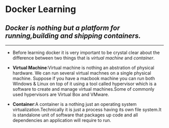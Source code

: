 # **Docker Learning**

## *Docker is nothing but a platform for running,building and shipping containers.*

---

- Before learning docker it is very important to be crystal clear about the difference between two things that is *virtual machine* and *container*.

- **Virtual Machine**:Virtual machine is nothing an abstration of physical hardware. We can run several virtual machnes on a single physical machine. Suppose if you have a macbook machine you can run both Windows & Linux on top of it using a tool called hypervisor which is a software to create and  manage virtual machines.Some of commonly used hypervisors are Virtual Box and VMware.

- **Container**:A container is a nothing just an operating system virtualization.Technically it is just a process having its own file system.It is standalone unit of software that packages up code and all dependencies an application will require to run.
